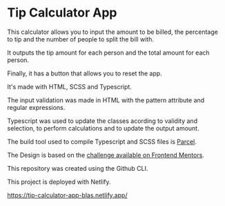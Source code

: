 # Tip Calculator App

This calculator allows you to input the amount to be billed, the percentage to tip and the number of people to split the bill with.

It outputs the tip amount for each person and the total amount for each person.

Finally, it has a button that allows you to reset the app.

It's made with HTML, SCSS and Typescript.

The input validation was made in HTML with the pattern attribute and regular expressions.

Typescript was used to update the classes acording to validity and selection, to perform calculations and to update the output amount. 

The build tool used to compile Typescript and SCSS files is [Parcel](https://parceljs.org/).

The Design is based on the [challenge available on Frontend Mentors](https://www.frontendmentor.io/challenges/tip-calculator-app-ugJNGbJUX).

This repository was created using the Github CLI.

This project is deployed with Netlify.

https://tip-calculator-app-blas.netlify.app/
